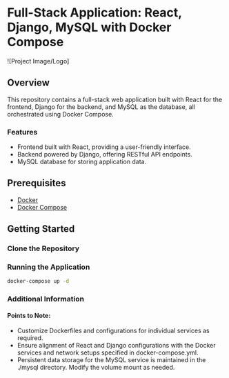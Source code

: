 # Full-Stack Application: React, Django, MySQL with Docker Compose

![Project Image/Logo]

## Overview

This repository contains a full-stack web application built with React for the frontend, Django for the backend, and MySQL as the database, all orchestrated using Docker Compose.

### Features

- Frontend built with React, providing a user-friendly interface.
- Backend powered by Django, offering RESTful API endpoints.
- MySQL database for storing application data.

## Prerequisites

- [Docker](https://docs.docker.com/get-docker/)
- [Docker Compose](https://docs.docker.com/compose/install/)

## Getting Started

### Clone the Repository

### Running the Application
```bash
docker-compose up -d
```
### Additional Information
#### Points to Note:
- Customize Dockerfiles and configurations for individual services as required.
- Ensure alignment of React and Django configurations with the Docker services and network setups specified in docker-compose.yml.
- Persistent data storage for the MySQL service is maintained in the ./mysql directory. Modify the volume mount as needed.
